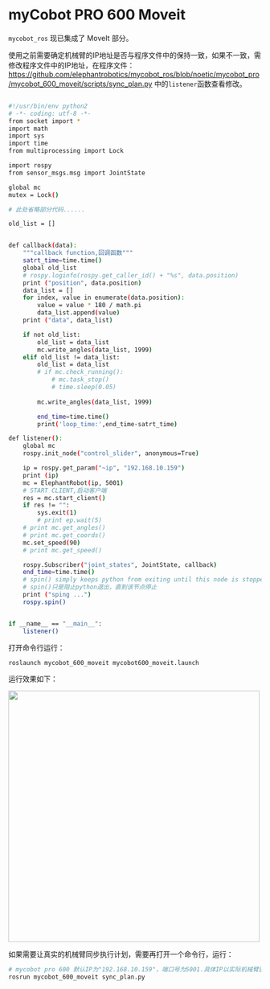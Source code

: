 # myCobot PRO 600 Moveit
`mycobot_ros` 现已集成了 MoveIt 部分。

使用之前需要确定机械臂的IP地址是否与程序文件中的保持一致，如果不一致，需修改程序文件中的IP地址，在程序文件：https://github.com/elephantrobotics/mycobot_ros/blob/noetic/mycobot_pro/mycobot_600_moveit/scripts/sync_plan.py 中的`listener`函数查看修改。

```bash

#!/usr/bin/env python2
# -*- coding: utf-8 -*-
from socket import *
import math
import sys
import time
from multiprocessing import Lock

import rospy
from sensor_msgs.msg import JointState

global mc
mutex = Lock()

# 此处省略部分代码......

old_list = []


def callback(data):
    """callback function,回调函数"""
    satrt_time=time.time()
    global old_list
    # rospy.loginfo(rospy.get_caller_id() + "%s", data.position)
    print ("position", data.position)
    data_list = []
    for index, value in enumerate(data.position):
        value = value * 180 / math.pi
        data_list.append(value)
    print ("data", data_list)

    if not old_list:
        old_list = data_list
        mc.write_angles(data_list, 1999)
    elif old_list != data_list:
        old_list = data_list
        # if mc.check_running():
            # mc.task_stop()
            # time.sleep(0.05)
            
        mc.write_angles(data_list, 1999)

        end_time=time.time()
        print('loop_time:',end_time-satrt_time)

def listener():
    global mc
    rospy.init_node("control_slider", anonymous=True)

    ip = rospy.get_param("~ip", "192.168.10.159")
    print (ip)
    mc = ElephantRobot(ip, 5001)
    # START CLIENT,启动客户端
    res = mc.start_client()
    if res != "":
        sys.exit(1)
        # print ep.wait(5)
    # print mc.get_angles()
    # print mc.get_coords()
    mc.set_speed(90)
    # print mc.get_speed()

    rospy.Subscriber("joint_states", JointState, callback)
    end_time=time.time()
    # spin() simply keeps python from exiting until this node is stopped
    # spin()只是阻止python退出，直到该节点停止
    print ("sping ...")
    rospy.spin()


if __name__ == "__main__":
    listener()

```

打开命令行运行：

```bash
roslaunch mycobot_600_moveit mycobot600_moveit.launch
```

运行效果如下：  

<img src =../../../resourse/12-ApplicationBaseROS/12.2.7-8.jpg
width ="500"  align = "center">

如果需要让真实的机械臂同步执行计划，需要再打开一个命令行，运行：

```bash
# mycobot pro 600 默认IP为"192.168.10.159"，端口号为5001.具体IP以实际机械臂连接的网络为准.
rosrun mycobot_600_moveit sync_plan.py
```